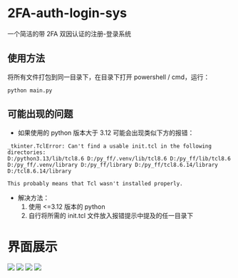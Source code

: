 # 2FA-auth-login-sys
一个简洁的带 2FA 双因认证的注册-登录系统
## 使用方法
将所有文件打包到同一目录下，在目录下打开 powershell / cmd，运行：
```
python main.py
```
## 可能出现的问题
- 如果使用的 python 版本大于 3.12 可能会出现类似下方的报错：
```
_tkinter.TclError: Can't find a usable init.tcl in the following directories:
D:/python3.13/lib/tcl8.6 D:/py_ff/.venv/lib/tcl8.6 D:/py_ff/lib/tcl8.6 D:/py_ff/.venv/library D:/py_ff/library D:/py_ff/tcl8.6.14/library D:/tcl8.6.14/library

This probably means that Tcl wasn't installed properly.
```
- 解决方法：
  1. 使用 <=3.12 版本的 python
  2. 自行将所需的 init.tcl 文件放入报错提示中提及的任一目录下
# 界面展示
![](./image/1.png)
![](./image/2.png)
![](./image/3.png)
![](./image/4.png)
